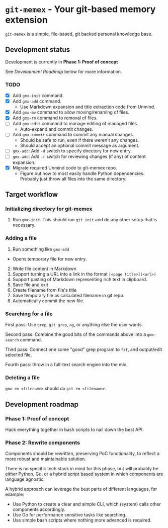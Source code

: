 # `git-memex` - Your git-based memory extension

`git-memex` is a simple, file-based, git backed personal knowledge base.


## Development status

Development is currently in **Phase 1: Proof of concept**

See _Development Roadmap_ below for more information.

### TODO
* [X] Add `gmx-init` command.
* [X] Add `gmx-add` command.
  * Use Markdown expansion and title extraction code from Unmind.
* [X] Add `gmx-mv` command to allow moving/renaming of files.
* [X] Add `gmx-rm` command to removal of files.
* [ ] Add `gmx-edit` command to manage editing of managed files.
  * Auto-expand and commit changes.
* [ ] Add `gmx-commit` command to commit any manual changes.
  * Should be safe to run, even if there weren't any changes.
  * Should accept an optional commit message as argument.
* [ ] `gmx-add`: Add `-d` switch to specify directory for new entry.
* [ ] `gmx-add`: Add `-r` switch for reviewing changes (if any) of content expansion.
* [X] Migrate required Unmind code to git-memex repo.
  * Figure out how to most easily handle Python dependencies. Probably just
    throw all files into the same directory.


## Target workflow

### Initializing directory for git-memex
1. Run `gmx-init`. This should run `git init` and do any other setup that is
   necessary.

### Adding a file

1. Run something like `gmx-add`
  * Opens temporary file for new entry.
2. Write file content in Markdown
  1. Support turning a URL into a link in the format `[<page title>](<url>)`
  2. Support pasting of Markdown representing rich text in clipboard.
3. Save file and exit
4. Create filename from file's title
5. Save temporary file as calculated filename in git repo.
6. Automatically commit the new file.

### Searching for a file

First pass: Use `grep`, `git grep`, `ag`, or anything else the user wants.

Second pass: Combine the good bits of the commands above into a `gmx-search`
command.

Third pass: Connect one some "good" grep program to `fzf`, and output/edit
selected file.

Fourth pass: throw in a full-text search engine into the mix.

### Deleting a file

`gmx-rm <filename>` should do `git rm <filename>`.


## Development roadmap

### Phase 1: Proof of concept

Hack everything together in bash scripts to nail down the best API.


### Phase 2: Rewrite components

Components should be rewritten, preserving PoC functionality, to reflect a more
robust and maintainable solution.

There is no specific tech stack in mind for this phase, but will probably be
either Python, Go, or a hybrid script based system in which components are
language agnostic.

A hybrid approach can leverage the best parts of different languages, for example:

* Use Python to create a clear and simple CLI, which (system) calls other
  components accordingly.
* Use Go for performance sensitive tasks like searching.
* Use simple bash scripts where nothing more advanced is required.
